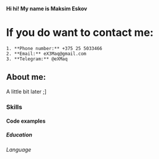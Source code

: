 **Hi hi! My name is Maksim Eskov**
# If you do want to contact me: 
    1. **Phone number:** +375 25 5033466
    2. **Email:** eX3Maq@gmail.com 
    3. **Telegram:** @eXMaq
## About me: 
A little bit later ;]
### Skills
#### Code examples
##### Education
###### Language